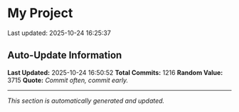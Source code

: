 # My Project


Last updated: 2025-10-24 16:25:37







































































































































































































































































































































































































































































































































































































































































































































































































































































































































































































































































































































































































































































































































































































































































































































































































































































## Auto-Update Information

**Last Updated:** 2025-10-24 16:50:52
**Total Commits:** 1216
**Random Value:** 3715
**Quote:** _Commit often, commit early._

---
_This section is automatically generated and updated._